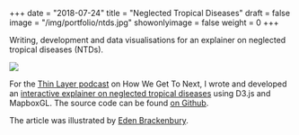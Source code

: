+++
date = "2018-07-24"
title = "Neglected Tropical Diseases"
draft = false
image = "/img/portfolio/ntds.jpg"
showonlyimage = false
weight = 0
+++

Writing, development and data visualisations for an explainer on neglected tropical diseases (NTDs).

<!--more-->

![](/img/portfolio/ntds.jpg)

For the [Thin Layer podcast](https://howwegettonext.com/the-thin-layer-42f18ce55638) on How We Get To Next, I wrote and developed an [interactive explainer on neglected tropical diseases](http://interactive.howwegettonext.com/neglected-tropical-diseases/) using D3.js and MapboxGL. The source code can be found [on Github](https://github.com/howwegettonext/ntds).

The article was illustrated by [Eden Brackenbury](http://edenbrack.com/).